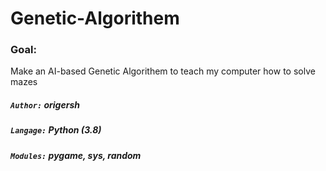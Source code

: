 # Genetic-Algorithem
### Goal:
Make an AI-based Genetic Algorithem to teach my computer how to solve mazes
##### `Author:` origersh
##### `Langage:` Python (3.8)
##### `Modules:` pygame, sys, random
